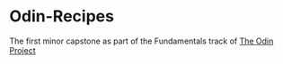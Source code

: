 # Odin-Recipes

The first minor capstone as part of the Fundamentals track of [The Odin Project](https://www.theodinproject.com/paths/foundations/courses/foundations/lessons/recipes)